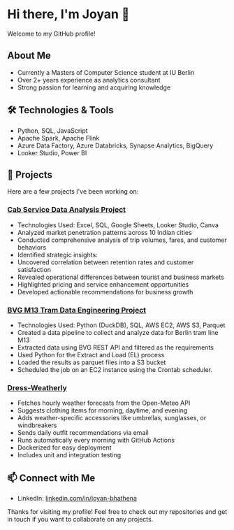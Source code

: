 # Hi there, I'm Joyan 👋

Welcome to my GitHub profile!

## About Me
- Currently a Masters of Computer Science student at IU Berlin
- Over 2+ years experience as analytics consultant
- Strong passion for learning and acquiring knowledge
  
## 🛠️ Technologies & Tools
- Python, SQL, JavaScript
- Apache Spark, Apache Flink
- Azure Data Factory, Azure Databricks, Synapse Analytics, BigQuery
- Looker Studio, Power BI
  
## 🚀 Projects
Here are a few projects I've been working on:

### [Cab Service Data Analysis Project](https://github.com/Joyan9/good_cabs_analysis)
- Technologies Used: Excel, SQL, Google Sheets, Looker Studio, Canva
- Analyzed market penetration patterns across 10 Indian cities
- Conducted comprehensive analysis of trip volumes, fares, and customer behaviors
- Identified strategic insights:
- Uncovered correlation between retention rates and customer satisfaction
- Revealed operational differences between tourist and business markets
- Highlighted pricing and service enhancement opportunities
- Developed actionable recommendations for business growth

### [BVG M13 Tram Data Engineering Project](https://github.com/Joyan9/bvg-open-data-project/tree/main)
- Technologies Used: Python (DuckDB), SQL, AWS EC2, AWS S3, Parquet
- Created a data pipeline to collect and analyze data for Berlin tram line M13
- Extracted data using BVG REST API and filtered as the requirements
- Used Python for the Extract and Load (EL) process
- Loaded the results as parquet files into a S3 bucket
- Scheduled the job on an EC2 instance using the Crontab scheduler.

### [Dress-Weatherly]([https://github.com/Joyan9/Dress-Weatherly](https://github.com/Joyan9/Dress-Weatherly))
- Fetches hourly weather forecasts from the Open-Meteo API
- Suggests clothing items for morning, daytime, and evening
- Adds weather-specific accessories like umbrellas, sunglasses, or windbreakers
- Sends daily outfit recommendations via email
- Runs automatically every morning with GitHub Actions
- Dockerized for easy deployment
- Includes unit and integration testing


## 📫 Connect with Me
- LinkedIn: [linkedin.com/in/joyan-bhathena](https://www.linkedin.com/in/joyan-bhathena/)

Thanks for visiting my profile! Feel free to check out my repositories and get in touch if you want to collaborate on any projects.
